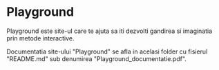 # Playground
Playground este site-ul care te ajuta sa iti dezvolti gandirea si imaginatia prin metode interactive.

Documentatia site-ului "Playground" se afla in acelasi folder cu fisierul "README.md" sub denumirea "Playground_documentatie.pdf".
